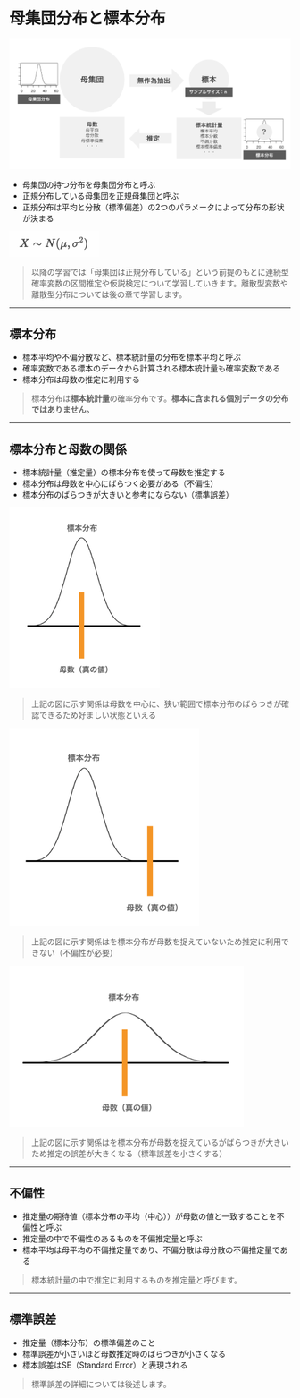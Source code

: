 # 母集団分布と標本分布

<img src="img/170.png" width="720px">

* 母集団の持つ分布を母集団分布と呼ぶ
* 正規分布している母集団を正規母集団と呼ぶ
* 正規分布は平均と分散（標準偏差）の2つのパラメータによって分布の形状が決まる

<img src="img/156.png" width="160px">

> 以降の学習では「母集団は正規分布している」という前提のもとに連続型確率変数の区間推定や仮説検定について学習していきます。離散型変数や離散型分布については後の章で学習します。

---

## 標本分布

* 標本平均や不偏分散など、標本統計量の分布を標本平均と呼ぶ
* 確率変数である標本のデータから計算される標本統計量も確率変数である
* 標本分布は母数の推定に利用する

> 標本分布は**標本統計量**の確率分布です。**標本に含まれる個別データの分布ではありません。**

---

## 標本分布と母数の関係

* 標本統計量（推定量）の標本分布を使って母数を推定する
* 標本分布は母数を中心にばらつく必要がある（不偏性）
* 標本分布のばらつきが大きいと参考にならない（標準誤差）

<img src="img/177.png" width="270px">

> 上記の図に示す関係は母数を中心に、狭い範囲で標本分布のばらつきが確認できるため好ましい状態といえる

<img src="img/178.png" width="340px">

> 上記の図に示す関係はを標本分布が母数を捉えていないため推定に利用できない（不偏性が必要）

<img src="img/179.png" width="420px">

> 上記の図に示す関係はを標本分布が母数を捉えているがばらつきが大きいため推定の誤差が大きくなる（標準誤差を小さくする）

---

## 不偏性

* 推定量の期待値（標本分布の平均（中心））が母数の値と一致することを不偏性と呼ぶ
* 推定量の中で不偏性のあるものを不偏推定量と呼ぶ
* 標本平均は母平均の不偏推定量であり、不偏分散は母分散の不偏推定量である

> 標本統計量の中で推定に利用するものを推定量と呼びます。

---

## 標準誤差

* 推定量（標本分布）の標準偏差のこと
* 標準誤差が小さいほど母数推定時のばらつきが小さくなる
* 標本誤差はSE（Standard Error）と表現される

> 標準誤差の詳細については後述します。